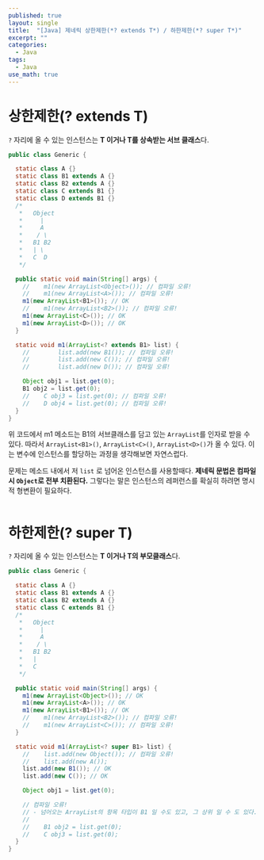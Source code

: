 ```yaml
---
published: true
layout: single
title:  "[Java] 제네릭 상한제한(*? extends T*) / 하한제한(*? super T*)"
excerpt: ""
categories:
  - Java
tags:
  - Java
use_math: true
---
```


# 상한제한(? extends T)
`?` 자리에 올 수 있는 인스턴스는 **T 이거나 T를 상속받는 서브 클래스**다.
```java
public class Generic {

  static class A {}
  static class B1 extends A {}
  static class B2 extends A {}
  static class C extends B1 {}
  static class D extends B1 {}
  /*
   *   Object
   *     |
   *     A
   *    / \
   *   B1 B2
   *   | \
   *   C  D
   */

  public static void main(String[] args) {
    //    m1(new ArrayList<Object>()); // 컴파일 오류!
    //    m1(new ArrayList<A>()); // 컴파일 오류!
    m1(new ArrayList<B1>()); // OK
    //    m1(new ArrayList<B2>()); // 컴파일 오류!
    m1(new ArrayList<C>()); // OK
    m1(new ArrayList<D>()); // OK
  }

  static void m1(ArrayList<? extends B1> list) {
    //        list.add(new B1()); // 컴파일 오류!
    //        list.add(new C()); // 컴파일 오류!
    //        list.add(new D()); // 컴파일 오류!

    Object obj1 = list.get(0);
    B1 obj2 = list.get(0);
    //    C obj3 = list.get(0); // 컴파일 오류!
    //    D obj4 = list.get(0); // 컴파일 오류!
  }
}
```
위 코드에서 m1 메소드는 B1의 서브클래스를 담고 있는 `ArrayList`를 인자로 받을 수 있다. 따라서 `ArrayList<B1>()`, `ArrayList<C>()`, `ArrayList<D>()`가 올 수 있다.
이는 변수에 인스턴스를 할당하는 과정을 생각해보면 자연스럽다. 

문제는 메소드 내에서 저 `list` 로 넘어온 인스턴스를 사용할때다. **제네릭 문법은 컴파일 시 `Object`로 전부 치환된다.** 
그렇다는 말은 인스턴스의 레퍼런스를 확실히 하려면 명시적 형변환이 필요하다.
```java

```



# 하한제한(? super T)
`?` 자리에 올 수 있는 인스턴스는 **T 이거나 T의 부모클래스**다.
```java
public class Generic {

  static class A {}
  static class B1 extends A {}
  static class B2 extends A {}
  static class C extends B1 {}
  /*
   *   Object
   *     |
   *     A
   *    / \
   *   B1 B2
   *   |
   *   C
   */

  public static void main(String[] args) {
    m1(new ArrayList<Object>()); // OK
    m1(new ArrayList<A>()); // OK
    m1(new ArrayList<B1>()); // OK 
    //    m1(new ArrayList<B2>()); // 컴파일 오류!
    //    m1(new ArrayList<C>()); // 컴파일 오류! 
  }

  static void m1(ArrayList<? super B1> list) {
    //    list.add(new Object()); // 컴파일 오류!
    //    list.add(new A());
    list.add(new B1()); // OK
    list.add(new C()); // OK

    Object obj1 = list.get(0);

    // 컴파일 오류!
    // - 넘어오는 ArrayList의 항목 타입이 B1 일 수도 있고, 그 상위 일 수 도 있다.
    //
    //    B1 obj2 = list.get(0); 
    //    C obj3 = list.get(0); 
  }
}
```